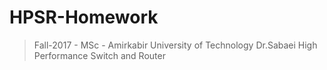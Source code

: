 # HPSR-Homework
> Fall-2017 - MSc - Amirkabir University of Technology
Dr.Sabaei High Performance Switch and Router
